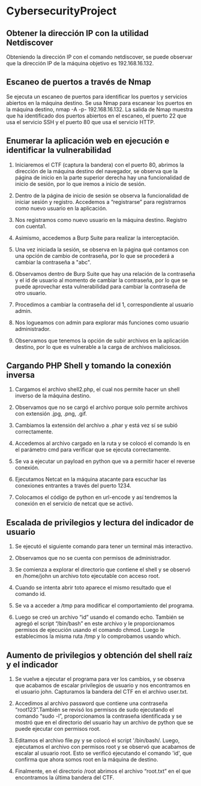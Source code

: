 # CybersecurityProject

## Obtener la dirección IP con la utilidad Netdiscover
Obteniendo la dirección IP con el comando netdiscover, se puede observar que la dirección IP de la máquina objetivo es 192.168.16.132.

## Escaneo de puertos a través de Nmap
Se ejecuta un escaneo de puertos para identificar los puertos y servicios abiertos en la máquina destino. Se usa Nmap para escanear los puertos en la máquina destino, nmap -A -p- 192.168.16.132. La salida de Nmap muestra que ha identificado dos puertos abiertos en el escaneo, el puerto 22 que usa el servicio SSH y el puerto 80 que usa el servicio HTTP.

## Enumerar la aplicación web en ejecución e identificar la vulnerabilidad
1. Iniciaremos el CTF (captura la bandera) con el puerto 80, abrimos la dirección de la máquina destino del navegador, se observa que la página de inicio en la parte superior derecha hay una funcionalidad de inicio de sesión, por lo que iremos a inicio de sesión.

2. Dentro de la página de inicio de sesión se observa la funcionalidad de iniciar sesión y registro. Accedemos a “registrarse” para registrarnos como nuevo usuario en la aplicación.

3. Nos registramos como nuevo usuario en la máquina destino. Registro con cuenta1.

4. Asimismo, accedemos a Burp Suite para realizar la interceptación.

5. Una vez iniciada la sesión, se observa en la página qué contamos con una opción de cambio de contraseña, por lo que se procederá a cambiar la contraseña a "abc".

6. Observamos dentro de Burp Suite que hay una relación de la contraseña y el id de usuario al momento de cambiar la contraseña, por lo que se puede aprovechar esta vulnerabilidad para cambiar la contraseña de otro usuario.

7. Procedimos a cambiar la contraseña del  id 1, correspondiente al usuario admin.

8. Nos logueamos con admin para explorar más funciones como usuario administrador.

9. Observamos que tenemos la opción de subir archivos en la aplicación destino, por lo que es vulnerable a la carga de archivos maliciosos.

## Cargando PHP Shell y tomando la conexión inversa
1. Cargamos el archivo shell2.php, el cual nos permite hacer un shell inverso de la máquina destino.

2. Observamos que no se cargó el archivo porque solo permite archivos con extensión .jpg, .png, .gif.

3. Cambiamos la extensión del archivo a .phar y está vez sí se subió correctamente.

4. Accedemos al archivo cargado en la ruta y se colocó el comando ls en el parámetro cmd para verificar que se ejecuta correctamente.

5. Se va a ejecutar un payload en python que va a permitir hacer el reverse conexión.

6. Ejecutamos Netcat en la máquina atacante para escuchar las conexiones entrantes a través del puerto 1234.

7. Colocamos el código de python en url-encode y así tendremos la conexión en el servicio de netcat que se activó.

## Escalada de privilegios y lectura del indicador de usuario
1. Se ejecutó el siguiente comando para tener un terminal más interactivo.

2. Observamos que no se cuenta con permisos de administrador.

3. Se comienza a explorar el directorio que contiene el shell y se observó en /home/john un archivo toto ejecutable con acceso root.

4. Cuando se intenta abrir toto aparece el mismo resultado que el comando id.

5. Se va a acceder a /tmp para modificar el comportamiento del programa. 

6. Luego se creó un archivo “id” usando el comando echo.  También se agregó el script “/bin/bash” en este archivo y le proporcionamos permisos de ejecución usando el comando chmod. Luego le establecimos la misma ruta /tmp y lo comprobamos usando which.

## Aumento de privilegios y obtención del shell raíz y el indicador
1. Se vuelve a ejecutar el programa para ver los cambios, y se observa que acabamos de escalar privilegios de usuario y nos encontramos en el usuario john. Capturamos la bandera del CTF en el archivo user.txt.

2. Accedimos al archivo password que contiene una contraseña “root123”.También se revisó los permisos de sudo ejecutando el comando “sudo -l”, proporcionamos la contraseña identificada y se mostró que en el directorio del usuario hay un archivo de python que se puede ejecutar con permisos root.

3. Editamos el archivo file.py y se colocó el script '/bin/bash/. Luego, ejecutamos el archivo con permisos root y se observó que acabamos de escalar al usuario root. Esto se verificó ejecutando el comando 'id', que confirma que ahora somos root en la máquina de destino.

4. Finalmente, en el directorio /root abrimos el archivo “root.txt” en el que encontramos la última bandera del CTF.
